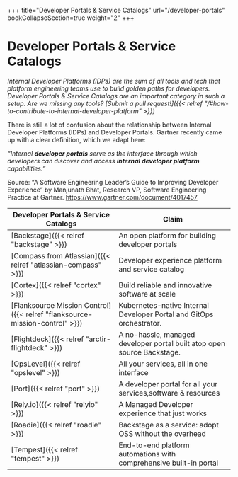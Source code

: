 +++
title="Developer Portals & Service Catalogs"
url="/developer-portals"
bookCollapseSection=true
weight="2"
+++

# Developer Portals & Service Catalogs

_Internal Developer Platforms (IDPs) are the sum of all tools and tech that platform engineering teams use to build golden paths for developers. Developer Portals & Service Catalogs are an important category in such a setup. Are we missing any tools? [Submit a pull request!]({{< relref "/#how-to-contribute-to-internal-developer-platform" >}})_

There is still a lot of confusion about the relationship between Internal Developer Platforms (IDPs) and Developer Portals.
Gartner recently came up with a clear definition, which we adapt here:

_“Internal **developer portals** serve as the interface through which developers can discover and access **internal developer platform** capabilities.”_

Source: “A Software Engineering Leader’s Guide to Improving Developer Experience” by Manjunath Bhat, Research VP, Software Engineering Practice at Gartner.
https://www.gartner.com/document/4017457

| **Developer Portals & Service Catalogs**                                    | **Claim**                                                               |
| --------------------------------------------------------------------------- | ----------------------------------------------------------------------- |
| [Backstage]({{< relref "backstage" >}})                                     | An open platform for building developer portals                         |
| [Compass from Atlassian]({{< relref "atlassian-compass" >}})                | Developer experience platform and service catalog                       |
| [Cortex]({{< relref "cortex" >}})                                           | Build reliable and innovative software at scale                         |
| [Flanksource Mission Control]({{< relref "flanksource-mission-control" >}}) | Kubernetes-native Internal Developer Portal and GitOps orchestrator.    |
| [Flightdeck]({{< relref "arctir-flightdeck" >}})                            | A no-hassle, managed developer portal built atop open source Backstage. |
| [OpsLevel]({{< relref "opslevel" >}})                                       | All your services, all in one interface                                 |
| [Port]({{< relref "port" >}})                                               | A developer portal for all your services,software & resources           |
| [Rely.io]({{< relref "relyio" >}})                                          | A Managed Developer experience that just works                          |
| [Roadie]({{< relref "roadie" >}})                                           | Backstage as a service: adopt OSS without the overhead                  |
| [Tempest]({{< relref "tempest" >}})                                         | End-to-end platform automations with comprehensive built-in portal   |
